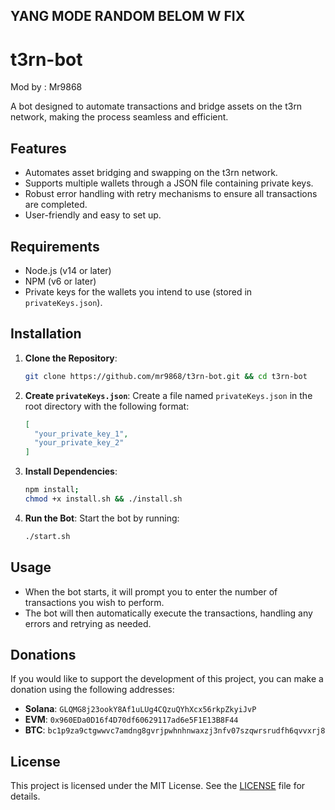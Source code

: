 ## YANG MODE RANDOM BELOM W FIX
# t3rn-bot
Mod by : Mr9868

A bot designed to automate transactions and bridge assets on the t3rn network, making the process seamless and efficient.

## Features

- Automates asset bridging and swapping on the t3rn network.
- Supports multiple wallets through a JSON file containing private keys.
- Robust error handling with retry mechanisms to ensure all transactions are completed.
- User-friendly and easy to set up.

## Requirements

- Node.js (v14 or later)
- NPM (v6 or later)
- Private keys for the wallets you intend to use (stored in `privateKeys.json`).

## Installation

1. **Clone the Repository**:

   
   ```bash
   git clone https://github.com/mr9868/t3rn-bot.git && cd t3rn-bot
   ```


2. **Create `privateKeys.json`**:
   Create a file named `privateKeys.json` in the root directory with the following format:

   ```json
   [
     "your_private_key_1",
     "your_private_key_2"
   ]
   ```
3. **Install Dependencies**:

      ```bash
   npm install;
   chmod +x install.sh && ./install.sh
   ```

5. **Run the Bot**:
   Start the bot by running:

   ```bash
   ./start.sh
   ```

## Usage

- When the bot starts, it will prompt you to enter the number of transactions you wish to perform.
- The bot will then automatically execute the transactions, handling any errors and retrying as needed.

## Donations

If you would like to support the development of this project, you can make a donation using the following addresses:

- **Solana**: `GLQMG8j23ookY8Af1uLUg4CQzuQYhXcx56rkpZkyiJvP`
- **EVM**: `0x960EDa0D16f4D70df60629117ad6e5F1E13B8F44`
- **BTC**: `bc1p9za9ctgwwvc7amdng8gvrjpwhnhnwaxzj3nfv07szqwrsrudfh6qvvxrj8`

## License

This project is licensed under the MIT License. See the [LICENSE](LICENSE) file for details.
